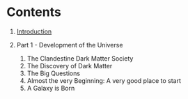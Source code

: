 # Contents

1. [Introduction](book1/Introduction.md)

2. Part 1 - Development of the Universe
    1. The Clandestine Dark Matter Society
    2. The Discovery of Dark Matter
    3. The Big Questions
    4. Almost the very Beginning: A very good place to start
    5. A Galaxy is Born
